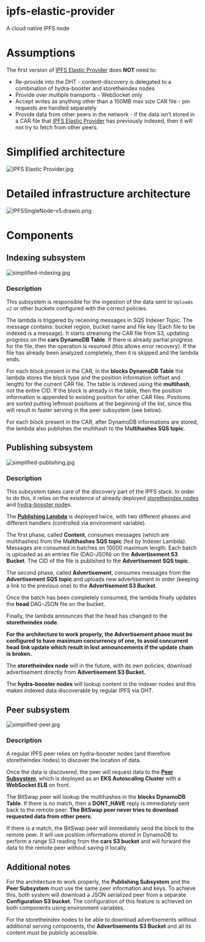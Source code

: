 # ipfs-elastic-provider
A cloud native IPFS node

# Assumptions

The first version of [IPFS Elastic Provider](https://www.notion.so/IPFS-Elastic-Provider-5ebc108219054f608b0ddd3a20122b63)  does **NOT** need to:

- Re-provide into the DHT - content-discovery is delegated to a combination of hydra-booster and storetheindex nodes
- Provide over multiple transports - WebSocket only
- Accept writes as anything other than a 100MB max size CAR file - pin requests are handled separately
- Provide data from other peers in the network - if the data isn’t stored in a CAR file that [IPFS Elastic Provider](https://www.notion.so/IPFS-Elastic-Provider-5ebc108219054f608b0ddd3a20122b63)  has previously indexed, then it will not try to fetch from other peers.

# Simplified architecture

![IPFS Elastic Provider.jpg](assets/images/IPFS_Elastic_Provider.jpg)

# Detailed infrastructure architecture

![IPFSSingleNode-v5.drawio.png](assets/images/IPFSSingleNode-v6.drawio.png)

# Components

## Indexing subsystem

![simplified-indexing.jpg](assets/images/simplified-indexing.jpg)

### Description

This subsystem is responsible for the ingestion of the data sent to `Uploads v2` or other buckets configured with the correct policies.

The lambda is triggered by receiving messages in SQS Indexer Topic. The message contains: bucket region, bucket name and file key (Each file to be indexed is a message). It starts streaming the CAR file from S3, updating progress on the **cars DynamoDB Table**. If there is already partial progress for the file, then the operation is resumed (this allows error recovery). If the file has already been analyzed completely, then it is skipped and the lambda ends.

For each block present in the CAR, in the **blocks DynamoDB Table** the lambda stores the block type and the position information (offset and length) for the current CAR file. The table is indexed using the **multihash**, not the entire CID. If the block is already in the table, then the position information is appended to existing position for other CAR files. Positions are sorted putting leftmost positions at the beginning of the list, since this will result in faster serving in the peer subsystem (see below).

For each block present in the CAR, after DynamoDB informations are stored, the lambda also publishes the multihash to the M**ultihashes SQS topic**.

## Publishing subsystem

![simplified-publishing.jpg](assets/images/simplified-publishing.jpg)

### Description

This subsystem takes care of the discovery part of the IPFS stack. In order to do this, it relies on the existence of already deployed [storetheindex nodes](https://github.com/filecoin-project/storetheindex) and [hydra-booster node](https://github.com/libp2p/hydra-booster)s.

The **[Publishing Lambda](https://github.com/web3-storage/AWS-IPFS-publishing-lambda)** is deployed twice, with two different phases and different handlers (controlled via environment variable).

The first phase, called **Content**, consumes messages (which are multihashes) from the M**ultihashes SQS topic** (fed by Indexer Lambda). Messages are consumed in batches on 10000 maximum length. Each batch is uploaded as an entries file (DAG-JSON) on the **Advertisement S3 Bucket**. The CID of the file is published to the **Advertisement SQS topic**.

The second phase, called **Advertisement**, consumes messages from the **Advertisement SQS topic** and uploads new advertisement in order (keeping a link to the previous one) to the **Advertisement S3 Bucket**.

Once the batch has been completely consumed, the lambda finally updates the **head** DAG-JSON file on the bucket.

Finally, the lambda announces that the head has changed to the **storetheindex node**.

**For the architecture to work properly, the Advertisement phase must be configured to have maximum concurrency of one, to avoid concurrent head link update which result in lost announcements if the update chain is broken.**

The **storetheindex node** will in the future, with its own policies, download advertisement directly from **Advertisement S3 Bucket.**

The **hydra-booster nodes** will lookup content in the indexer nodes and this makes indexed data discoverable by regular IPFS via DHT. 

## Peer subsystem

![simplified-peer.jpg](assets/images/simplified-peer.jpg)

### Description

A regular IPFS peer relies on hydra-booster nodes (and therefore storetheindex nodes) to discover the location of data.

Once the data is discovered, the peer will request data to the **[Peer Subsystem](https://github.com/web3-storage/AWS-IPFS-bitswap-peer)**, which is deployed as an **EKS Autoscaling Cluster** with a **WebSocket ELB** on front.

The BitSwap peer will lookup the multihashes in the **blocks DynamoDB Table**. If there is no match, then a **DONT_HAVE** reply is immediately sent back to the remote peer. **The BitSwap peer never tries to download requested data from other peers.**

If there is a match, the BitSwap peer will immediately send the block to the remote peer. It will use position informations stored in DynamoDB to perform a range S3 reading from the **cars S3 bucket** and will forward the data to the remote peer without saving it locally. 

## Additional notes

For the architecture to work properly, the **Publishing Subsystem** and the **Peer Subsystem** must use the same peer information and keys. To achieve this, both system will download a JSON serialized peer from a separate **Configuration S3 bucket**. The configuration of this feature is achieved on both components using environment variables.

For the storetheindex nodes to be able to download advertisements without additional serving components, the **Advertisements S3 Bucket** and all its content must be publicly accessible.
